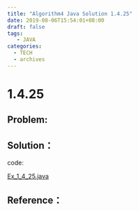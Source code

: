 ```yaml
---
title: "Algorithm4 Java Solution 1.4.25"
date: 2019-08-06T15:54:01+08:00
draft: false
tags:
   - JAVA
categories:
  - TECH
  - archives
---
```



# 1.4.25

## Problem:


## Solution：

code:

[Ex_1_4_25.java](./Ex_1_4_25.java)


## Reference：


